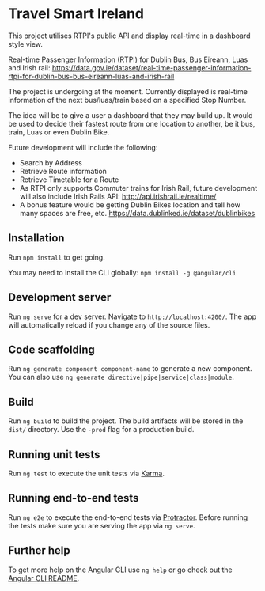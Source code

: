# Travel Smart Ireland

This project utilises RTPI's public API and display real-time in a dashboard style view.

Real-time Passenger Information (RTPI) for Dublin Bus, Bus Eireann, Luas and Irish rail: 
https://data.gov.ie/dataset/real-time-passenger-information-rtpi-for-dublin-bus-bus-eireann-luas-and-irish-rail 

The project is undergoing at the moment. Currently displayed is real-time information of the next bus/luas/train based on a specified Stop Number.

The idea will be to give a user a dashboard that they may build up. It would be used to decide their fastest route from one location to another, be it bus, train, Luas or even Dublin Bike. 

Future development will include the following:
- Search by Address
- Retrieve Route information
- Retrieve Timetable for a Route
- As RTPI only supports Commuter trains for Irish Rail, future development will also include Irish Rails API: http://api.irishrail.ie/realtime/ 
- A bonus feature would be getting Dublin Bikes location and tell how many spaces are free, etc. https://data.dublinked.ie/dataset/dublinbikes



## Installation

Run `npm install` to get going.

You may need to install the CLI globally:
`npm install -g @angular/cli`

## Development server

Run `ng serve` for a dev server. Navigate to `http://localhost:4200/`. The app will automatically reload if you change any of the source files.

## Code scaffolding

Run `ng generate component component-name` to generate a new component. You can also use `ng generate directive|pipe|service|class|module`.

## Build

Run `ng build` to build the project. The build artifacts will be stored in the `dist/` directory. Use the `-prod` flag for a production build.

## Running unit tests

Run `ng test` to execute the unit tests via [Karma](https://karma-runner.github.io).

## Running end-to-end tests

Run `ng e2e` to execute the end-to-end tests via [Protractor](http://www.protractortest.org/).
Before running the tests make sure you are serving the app via `ng serve`.

## Further help

To get more help on the Angular CLI use `ng help` or go check out the [Angular CLI README](https://github.com/angular/angular-cli/blob/master/README.md).
